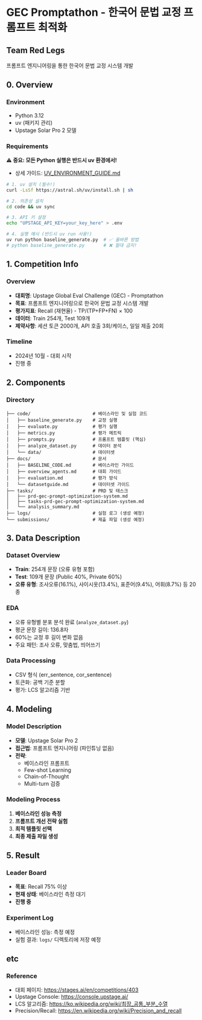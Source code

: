 # GEC Promptathon - 한국어 문법 교정 프롬프트 최적화
## Team Red Legs

프롬프트 엔지니어링을 통한 한국어 문법 교정 시스템 개발

## 0. Overview
### Environment
- Python 3.12
- uv (패키지 관리)
- Upstage Solar Pro 2 모델

### Requirements

**⚠️ 중요: 모든 Python 실행은 반드시 uv 환경에서!**
- 상세 가이드: [UV_ENVIRONMENT_GUIDE.md](docs/UV_ENVIRONMENT_GUIDE.md)

```bash
# 1. uv 설치 (필수!)
curl -LsSf https://astral.sh/uv/install.sh | sh

# 2. 의존성 설치
cd code && uv sync

# 3. API 키 설정
echo "UPSTAGE_API_KEY=your_key_here" > .env

# 4. 실행 예시 (반드시 uv run 사용!)
uv run python baseline_generate.py  # ✅ 올바른 방법
# python baseline_generate.py       # ❌ 절대 금지!
```

## 1. Competition Info

### Overview

- **대회명**: Upstage Global Eval Challenge (GEC) - Promptathon
- **목표**: 프롬프트 엔지니어링으로 한국어 문법 교정 시스템 개발
- **평가지표**: Recall (재현율) - TP/(TP+FP+FN) × 100
- **데이터**: Train 254개, Test 109개
- **제약사항**: 세션 토큰 2000개, API 호출 3회/케이스, 일일 제출 20회

### Timeline

- 2024년 10월 - 대회 시작
- 진행 중

## 2. Components

### Directory

```
├── code/                       # 베이스라인 및 실험 코드
│   ├── baseline_generate.py    # 교정 실행
│   ├── evaluate.py             # 평가 실행
│   ├── metrics.py              # 평가 메트릭
│   ├── prompts.py              # 프롬프트 템플릿 (핵심)
│   ├── analyze_dataset.py      # 데이터 분석
│   └── data/                   # 데이터셋
├── docs/                       # 문서
│   ├── BASELINE_CODE.md        # 베이스라인 가이드
│   ├── overview_agents.md      # 대회 가이드
│   ├── evaluation.md           # 평가 방식
│   └── datasetguide.md         # 데이터셋 가이드
├── tasks/                      # PRD 및 태스크
│   ├── prd-gec-prompt-optimization-system.md
│   ├── tasks-prd-gec-prompt-optimization-system.md
│   └── analysis_summary.md
├── logs/                       # 실험 로그 (생성 예정)
└── submissions/                # 제출 파일 (생성 예정)
```

## 3. Data Description

### Dataset Overview

- **Train**: 254개 문장 (오류 유형 포함)
- **Test**: 109개 문장 (Public 40%, Private 60%)
- **오류 유형**: 조사오류(16.1%), 사이시옷(13.4%), 표준어(9.4%), 어휘(8.7%) 등 20종

### EDA

- 오류 유형별 분포 분석 완료 (`analyze_dataset.py`)
- 평균 문장 길이: 136.8자
- 60%는 교정 후 길이 변화 없음
- 주요 패턴: 조사 오류, 맞춤법, 띄어쓰기

### Data Processing

- CSV 형식 (err_sentence, cor_sentence)
- 토큰화: 공백 기준 분할
- 평가: LCS 알고리즘 기반

## 4. Modeling

### Model Description

- **모델**: Upstage Solar Pro 2
- **접근법**: 프롬프트 엔지니어링 (파인튜닝 없음)
- **전략**:
  - 베이스라인 프롬프트
  - Few-shot Learning
  - Chain-of-Thought
  - Multi-turn 검증

### Modeling Process

1. **베이스라인 성능 측정**
2. **프롬프트 개선 전략 실험**
3. **최적 템플릿 선택**
4. **최종 제출 파일 생성**

## 5. Result

### Leader Board

- **목표**: Recall 75% 이상
- **현재 상태**: 베이스라인 측정 대기
- **진행 중**

### Experiment Log

- 베이스라인 성능: 측정 예정
- 실험 결과: `logs/` 디렉토리에 저장 예정

## etc

### Reference

- 대회 페이지: https://stages.ai/en/competitions/403
- Upstage Console: https://console.upstage.ai/
- LCS 알고리즘: https://ko.wikipedia.org/wiki/최장_공통_부분_수열
- Precision/Recall: https://en.wikipedia.org/wiki/Precision_and_recall